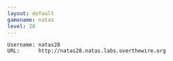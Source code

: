 ```yaml
---
layout: default
gamename: natas
level: 28
---
```

    Username: natas28
    URL:      http://natas28.natas.labs.overthewire.org
